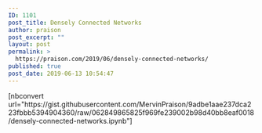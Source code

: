 ```yaml
---
ID: 1101
post_title: Densely Connected Networks
author: praison
post_excerpt: ""
layout: post
permalink: >
  https://praison.com/2019/06/densely-connected-networks/
published: true
post_date: 2019-06-13 10:54:47
---
```

<!-- wp:paragraph -->
<p>[nbconvert url="https://gist.githubusercontent.com/MervinPraison/9adbe1aae237dca223fbbb5394904360/raw/062849865825f969fe239002b98d40bb8eaf0018/densely-connected-networks.ipynb"]</p>
<!-- /wp:paragraph -->
